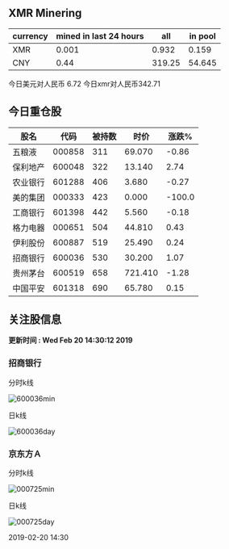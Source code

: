 ## XMR Minering

|currency|mined in last 24 hours|all|in pool|
|---|---|---|---|
|XMR|0.001|0.932|0.159|
|CNY|0.44|319.25|54.645|

今日美元对人民币 6.72	今日xmr对人民币342.71


## 今日重仓股 

|股名|代码|被持数|时价|涨跌%|
|---|---|---|---|---|
|五粮液|000858|311|69.070|-0.86|
|保利地产|600048|322|13.140|2.74|
|农业银行|601288|406|3.680|-0.27|
|美的集团|000333|423|0.000|-100.0|
|工商银行|601398|442|5.560|-0.18|
|格力电器|000651|504|44.810|0.43|
|伊利股份|600887|519|25.490|0.24|
|招商银行|600036|530|30.200|1.07|
|贵州茅台|600519|658|721.410|-1.28|
|中国平安|601318|690|65.780|0.15|

## 关注股信息
**更新时间 : Wed Feb 20 14:30:12 2019**
### 招商银行 
分时k线

![600036min](http://image.sinajs.cn/newchart/min/n/sh600036.gif)

日k线

![600036day](http://image.sinajs.cn/newchart/daily/n/sh600036.gif)

### 京东方Ａ 
分时k线

![000725min](http://image.sinajs.cn/newchart/min/n/sz000725.gif)

日k线

![000725day](http://image.sinajs.cn/newchart/daily/n/sz000725.gif)

2019-02-20 14:30